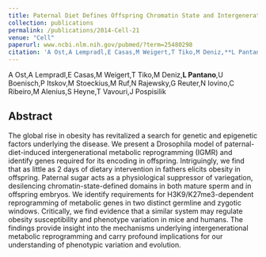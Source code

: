 ```yaml
---
title: Paternal Diet Defines Offspring Chromatin State and Intergenerational Obesity
collection: publications
permalink: /publications/2014-Cell-21
venue: "Cell"
paperurl: www.ncbi.nlm.nih.gov/pubmed/?term=25480298
citation: 'A Ost,A Lempradl,E Casas,M Weigert,T Tiko,M Deniz,**L Pantano**,U Boenisch,P Itskov,M Stoeckius,M Ruf,N Rajewsky,G Reuter,N Iovino,C Ribeiro,M Alenius,S Heyne,T Vavouri,J Pospisilik (2014) Paternal Diet Defines Offspring Chromatin State and Intergenerational Obesity <i>Cell</i>'
---
```


A Ost,A Lempradl,E Casas,M Weigert,T Tiko,M Deniz,**L Pantano**,U Boenisch,P Itskov,M Stoeckius,M Ruf,N Rajewsky,G Reuter,N Iovino,C Ribeiro,M Alenius,S Heyne,T Vavouri,J Pospisilik
## Abstract
The global rise in obesity has revitalized a search for genetic and epigenetic factors underlying the disease. We present a Drosophila model of paternal-diet-induced intergenerational metabolic reprogramming (IGMR) and identify genes required for its encoding in offspring. Intriguingly, we find that as little as 2 days of dietary intervention in fathers elicits obesity in offspring. Paternal sugar acts as a physiological suppressor of variegation, desilencing chromatin-state-defined domains in both mature sperm and in offspring embryos. We identify requirements for H3K9/K27me3-dependent reprogramming of metabolic genes in two distinct germline and zygotic windows. Critically, we find evidence that a similar system may regulate obesity susceptibility and phenotype variation in mice and humans. The findings provide insight into the mechanisms underlying intergenerational metabolic reprogramming and carry profound implications for our understanding of phenotypic variation and evolution.
